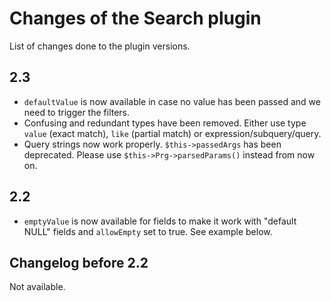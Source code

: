 # Changes of the Search plugin

List of changes done to the plugin versions.

## 2.3

* ```defaultValue``` is now available in case no value has been passed and we need to trigger the filters.
* Confusing and redundant types have been removed. Either use type ```value``` (exact match), ```like``` (partial match) or expression/subquery/query.
* Query strings now work properly. ```$this->passedArgs``` has been deprecated. Please use ```$this->Prg->parsedParams()``` instead from now on.

## 2.2

* ```emptyValue``` is now available for fields to make it work with "default NULL" fields and ```allowEmpty``` set to true. See example below.

## Changelog before 2.2

Not available.
